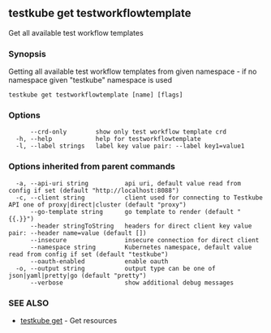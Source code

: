 
<head>
  <meta name="og:type" content="reference-doc" />
</head>

## testkube get testworkflowtemplate

Get all available test workflow templates

### Synopsis

Getting all available test workflow templates from given namespace - if no namespace given "testkube" namespace is used

```
testkube get testworkflowtemplate [name] [flags]
```

### Options

```
      --crd-only        show only test workflow template crd
  -h, --help            help for testworkflowtemplate
  -l, --label strings   label key value pair: --label key1=value1
```

### Options inherited from parent commands

```
  -a, --api-uri string          api uri, default value read from config if set (default "http://localhost:8088")
  -c, --client string           client used for connecting to Testkube API one of proxy|direct|cluster (default "proxy")
      --go-template string      go template to render (default "{{.}}")
      --header stringToString   headers for direct client key value pair: --header name=value (default [])
      --insecure                insecure connection for direct client
      --namespace string        Kubernetes namespace, default value read from config if set (default "testkube")
      --oauth-enabled           enable oauth
  -o, --output string           output type can be one of json|yaml|pretty|go (default "pretty")
      --verbose                 show additional debug messages
```

### SEE ALSO

* [testkube get](testkube_get.md)	 - Get resources

